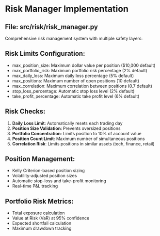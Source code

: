 # Risk Manager Implementation

## File: src/risk/risk_manager.py

Comprehensive risk management system with multiple safety layers:

## Risk Limits Configuration:
- max_position_size: Maximum dollar value per position ($10,000 default)
- max_portfolio_risk: Maximum portfolio risk percentage (2% default)
- max_daily_loss: Maximum daily loss percentage (5% default)
- max_positions: Maximum number of open positions (10 default)
- max_correlation: Maximum correlation between positions (0.7 default)
- stop_loss_percentage: Automatic stop loss level (2% default)
- take_profit_percentage: Automatic take profit level (6% default)

## Risk Checks:
1. **Daily Loss Limit**: Automatically resets each trading day
2. **Position Size Validation**: Prevents oversized positions
3. **Portfolio Concentration**: Limits position to 10% of account value
4. **Position Count Limit**: Maximum number of simultaneous positions
5. **Correlation Risk**: Limits positions in similar assets (tech, finance, retail)

## Position Management:
- Kelly Criterion-based position sizing
- Volatility-adjusted position sizes
- Automatic stop-loss and take-profit monitoring
- Real-time P&L tracking

## Portfolio Risk Metrics:
- Total exposure calculation
- Value at Risk (VaR) at 95% confidence
- Expected shortfall calculation
- Maximum drawdown tracking